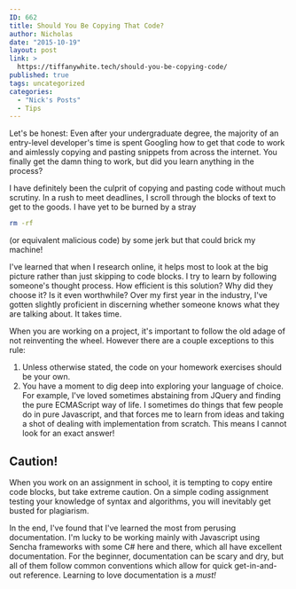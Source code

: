 ```yaml
---
ID: 662
title: Should You Be Copying That Code?
author: Nicholas
date: "2015-10-19"
layout: post
link: >
  https://tiffanywhite.tech/should-you-be-copying-code/
published: true
tags: uncategorized
categories:
  - "Nick's Posts"
  - Tips
---
```


Let's be honest: Even after your undergraduate degree, the majority of an entry-level developer's time is spent Googling how to get that code to work and aimlessly copying and pasting snippets from across the internet. You finally get the damn thing to work, but did you learn anything in the process?

I have definitely been the culprit of copying and pasting code without much scrutiny. In a rush to meet deadlines, I scroll through the blocks of text to get to the goods. I have yet to be burned by a stray

```sh
rm -rf
```

(or equivalent malicious code) by some jerk but that could brick my machine!

I've learned that when I research online, it helps most to look at the big picture rather than just skipping to code blocks. I try to learn by following someone's thought process. How efficient is this solution? Why did they choose it? Is it even worthwhile? Over my first year in the industry, I've gotten slightly proficient in discerning whether someone knows what they are talking about. It takes time.

When you are working on a project, it's important to follow the old adage of not reinventing the wheel. However there are a couple exceptions to this rule:

1. Unless otherwise stated, the code on your homework exercises should be your own.
2. You have a moment to dig deep into exploring your language of choice. For example, I've loved sometimes abstaining from JQuery and finding the pure ECMAScript way of life. I sometimes do things that few people do in pure Javascript, and that forces me to learn from ideas and taking a shot of dealing with implementation from scratch. This means I cannot look for an exact answer!

## Caution!

When you work on an assignment in school, it is tempting to copy entire code blocks, but take extreme caution. On a simple coding assignment testing your knowledge of syntax and algorithms, you will inevitably get busted for plagiarism.





In the end, I've found that I've learned the most from perusing documentation. I'm lucky to be working mainly with Javascript using Sencha frameworks with some C# here and there, which all have excellent documentation. For the beginner, documentation can be scary and dry, but all of them follow common conventions which allow for quick get-in-and-out reference. Learning to love documentation is a *must!*